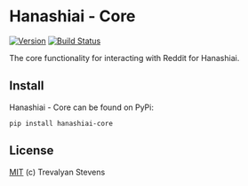 # Hanashiai - Core

[![Version](https://img.shields.io/badge/version-0.0.2-brightgreen.svg)](https://github.com/VesnaBrucoms/hanashiai-core)
[![Build Status](https://travis-ci.org/VesnaBrucoms/hanashiai-core.svg?branch=master)](https://travis-ci.org/VesnaBrucoms/hanashiai-core)

The core functionality for interacting with Reddit for Hanashiai.

## Install

Hanashiai - Core can be found on PyPi:

```
pip install hanashiai-core
```

## License

[MIT](LICENSE) (c) Trevalyan Stevens